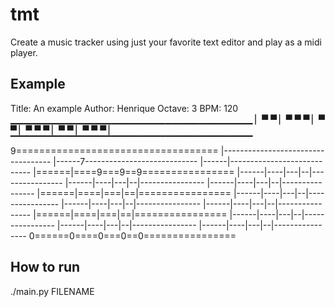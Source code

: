 # tmt

Create a music tracker using just your favorite text editor and play as a midi player.

## Example

Title: An example
Author: Henrique
Octave: 3
BPM: 120
▁▁▁▁▁▁▁▁▁▁▁▁▁▁▁▁▁▁▁▁▁▁▁▁▁▁▁▁▁▁▁▁▁▁▁▁
▏▀ ▀ ▏▀ ▀ ▀ ▏▀ ▀ ▏▀ ▀ ▀ ▏▀ ▀ ▏▀ ▀ ▀ ▏
▔▔▔▔▔▔▔▔▔▔▔▔▔▔▔▔▔▔▔▔▔▔▔▔▔▔▔▔▔▔▔▔▔▔▔▔
9===================================
|-----------------------------------
|------7----------------------------
|------|----------------------------
|======|====9===9==9================
|------|----|---|--|----------------
|------|----|---|--|----------------
|------|----|---|--|----------------
|======|====|===|==|================
|------|----|---|--|----------------
|------|----|---|--|----------------
|------|----|---|--|----------------
|======|====|===|==|================
|------|----|---|--|----------------
|------|----|---|--|----------------
|------|----|---|--|----------------
0======0====0===0==0================

## How to run
./main.py FILENAME
